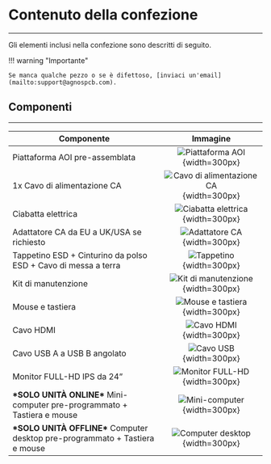 # **Contenuto della confezione**
___

Gli elementi inclusi nella confezione sono descritti di seguito.

!!! warning "Importante"

    Se manca qualche pezzo o se è difettoso, [inviaci un'email](mailto:support@agnospcb.com).

## **Componenti**
___

| Componente | Immagine |
| --------- | :-----: |
| Piattaforma AOI pre-assemblata| ![Piattaforma AOI](../assets/v7/4050-frame.png) {width=300px} |
|1x Cavo di alimentazione CA| ![Cavo di alimentazione CA](../assets/v7/eu-ac-cord.png) {width=300px}|
| Ciabatta elettrica | ![Ciabatta elettrica](../assets/v7/socket-strip.png) {width=300px}|
| Adattatore CA da EU a UK/USA se richiesto | ![Adattatore CA](../assets/v7/ac-adapter.png) {width=300px}|
| Tappetino ESD + Cinturino da polso ESD + Cavo di messa a terra | ![Tappetino](../assets/mat.png) {width=300px}|
| Kit di manutenzione | ![Kit di manutenzione](../assets/v7/maintance-kit.png) {width=300px} |
| Mouse e tastiera | ![Mouse e tastiera](../assets/v7/mouse_keyboard.png) {width=300px}|
|Cavo HDMI| ![Cavo HDMI](../assets/hdmi.png) {width=300px}|
|Cavo USB A a USB B angolato | ![Cavo USB](../assets/v7/usb-angled.png) {width=300px}|
| Monitor FULL-HD IPS da 24” |![Monitor FULL-HD](../assets/v7/monitor.png) {width=300px} |
|  **\*SOLO UNITÀ ONLINE\*** Mini-computer pre-programmato + Tastiera e mouse | ![Mini-computer](../assets/v7/mini-computer.png) {width=300px} |
|  **\*SOLO UNITÀ OFFLINE\*** Computer desktop pre-programmato + Tastiera e mouse | ![Computer desktop](../assets/Hummer_pc.png) {width=300px} |